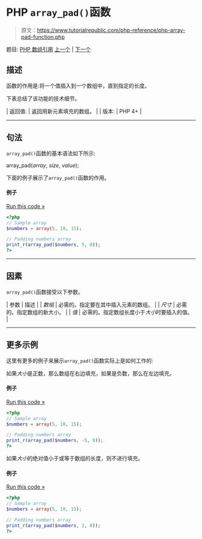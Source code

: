 # PHP `array_pad()`函数

> 原文：<https://www.tutorialrepublic.com/php-reference/php-array-pad-function.php>

题目: [PHP 数组引用](php-array-functions.php) [上一个](php-array-multisort-function.php) | [下一个](php-array-pop-function.php)

## 描述

函数的作用是:将一个值插入到一个数组中，直到指定的长度。

下表总结了该功能的技术细节。

| 返回值: | 返回用新元素填充的数组。 |
| 版本: | PHP 4+ |

* * *

## 句法

`array_pad()`函数的基本语法如下所示:

array_pad(*array*, *size*, *value*);

下面的例子展示了`array_pad()`函数的作用。

#### 例子

[Run this code »](../codelab.php?topic=php&file=pad-array-to-the-specified-length-with-a-value "Run this code to view the output")

```php
<?php
// Sample array
$numbers = array(5, 10, 15);

// Padding numbers array 
print_r(array_pad($numbers, 5, 0));
?>
```

* * *

## 因素

`array_pad()`函数接受以下参数。

| 参数 | 描述 |
| *数组* | 必需的。指定要在其中插入元素的数组。 |
| *尺寸* | 必需的。指定数组的新大小。 |
| *值* | 必需的。指定数组长度小于*大小*时要插入的值。 |

* * *

## 更多示例

这里有更多的例子来展示`array_pad()`函数实际上是如何工作的:

如果*大小*是正数，那么数组在右边填充，如果是负数，那么在左边填充。

#### 例子

[Run this code »](../codelab.php?topic=php&file=pad-array-on-the-left-side "Run this code to view the output")

```php
<?php
// Sample array
$numbers = array(5, 10, 15);

// Padding numbers array
print_r(array_pad($numbers, -5, 0));
?>
```

如果*大小*的绝对值小于或等于数组的长度，则不进行填充。

#### 例子

[Run this code »](../codelab.php?topic=php&file=when-pad-size-is-less-than-the-length-of-the-array "Run this code to view the output")

```php
<?php
// Sample array
$numbers = array(5, 10, 15);

// Padding numbers array 
print_r(array_pad($numbers, 2, 0));
?>
```